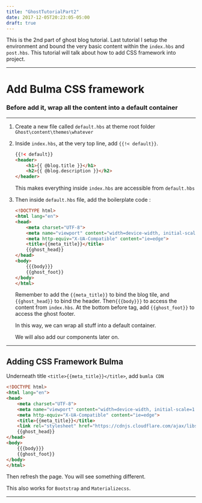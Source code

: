 ```yaml
---
title: "GhostTutorialPart2"
date: 2017-12-05T20:23:05-05:00
draft: true
---
```


This is the 2nd part of ghost blog tutorial. Last tutorial I setup the environment and bound the very basic content within the `index.hbs` and `post.hbs`. This tutorial will talk about how to add CSS framework into project.

---

# Add Bulma CSS framework

### Before add it, wrap all the content into a default container

---



1. Create a new file called `default.hbs` at theme root folder `Ghost\content\themes\whatever`

2. Inside `index.hbs`, at the very top line, add `{{!< default}}`. 

   ```html
   {{!< default}}
   <header>
       <h1>{{ @blog.title }}</h1>
       <h2>{{ @blog.description }}</h2>
   </header>
   ```

   This makes everything inside `index.hbs` are accessible from `default.hbs`

3. Then inside `default.hbs` file, add the boilerplate code :

   ```html
   <!DOCTYPE html>
   <html lang="en">
   <head>
       <meta charset="UTF-8">
       <meta name="viewport" content="width=device-width, initial-scale=1.0">
       <meta http-equiv="X-UA-Compatible" content="ie=edge">
       <title>{{meta_title}}</title>
       {{ghost_head}}
   </head>
   <body>
       {{{body}}}
       {{ghost_foot}}
   </body>
   </html>
   ```

   Remember to add the `{{meta_title}}` to bind the blog tile, and `{{ghost_head}}` to bind the header. Then`{{{body}}}` to access the content from `index.hbs`. At the bottom before </body> tag, add `{{ghost_foot}}` to access the ghost footer.

   In this way, we can wrap all stuff into a default container.

   We will also add our components later on.

---

## Adding CSS Framework Bulma

Underneath title `<title>{{meta_title}}</title>`, add `bumla CDN`

```html
<!DOCTYPE html>
<html lang="en">
<head>
    <meta charset="UTF-8">
    <meta name="viewport" content="width=device-width, initial-scale=1.0">
    <meta http-equiv="X-UA-Compatible" content="ie=edge">
    <title>{{meta_title}}</title>
    <link rel="stylesheet" href="https://cdnjs.cloudflare.com/ajax/libs/bulma/0.6.1/css/bulma.css">
    {{ghost_head}}
</head>
<body>
    {{{body}}}
    {{ghost_foot}}
</body>
</html>
```

Then refresh the page. You will see something different.

This also works for `Bootstrap` and `Materializecss`.

---

